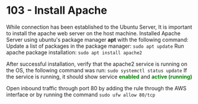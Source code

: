 # 103 - Install Apache
While connection has been established to the Ubuntu Server, It is important to install the apache web server on the host machine.
Installed Apache Server using ubuntu's package manager **apt** with the following command:
Update a list of packages in the package manager: `sudo apt update`
Run apache package installation: `sudo apt install apache2`

After successful installation, verify that the apache2 service is running on the OS, the following command was run: `sudo systemctl status update`
If the service is running, it should show service <span style="color:green;font-weight:bold;">enabled</span> and <span style="color:green;font-weight:bold;">active (running)</span>

Open inbound traffic through port 80 by adding the rule through the AWS interface or by running the command `sudo ufw allow 80/tcp`

